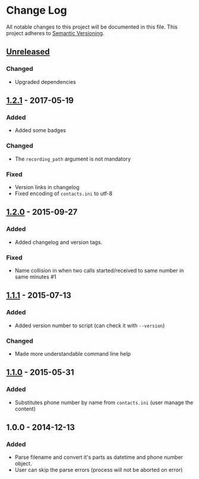 # Change Log
All notable changes to this project will be documented in this file.
This project adheres to [Semantic Versioning](http://semver.org/).


## [Unreleased][unreleased]
### Changed
- Upgraded dependencies


## [1.2.1] - 2017-05-19
### Added
- Added some badges

### Changed
- The `recording_path` argument is not mandatory

### Fixed
- Version links in changelog
- Fixed encoding of `contacts.ini` to utf-8


## [1.2.0] - 2015-09-27
### Added
- Added changelog and version tags.

### Fixed
- Name collision in when two calls started/received to same number in same minutes #1


## [1.1.1] - 2015-07-13
### Added
- Added version number to script (can check it with ``--version``)

### Changed
- Made more understandable command line help


## [1.1.0] - 2015-05-31
### Added
- Substitutes phone number by name from ``contacts.ini`` (user manage the content)


## 1.0.0 - 2014-12-13
### Added
- Parse filename and convert it's parts as datetime and phone number object.
- User can skip the parse errors (process will not be aborted on error)


[unreleased]: https://github.com/andras-tim/callrecord-renamer/compare/v1.2.1...HEAD
[1.2.1]: https://github.com/andras-tim/callrecord-renamer/compare/v1.2.0...v1.2.1
[1.2.0]: https://github.com/andras-tim/callrecord-renamer/compare/v1.1.1...v1.2.0
[1.1.1]: https://github.com/andras-tim/callrecord-renamer/compare/v1.1.0...v1.1.1
[1.1.0]: https://github.com/andras-tim/callrecord-renamer/compare/v1.0.0...v1.1.0
